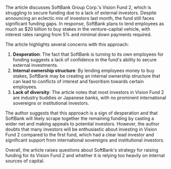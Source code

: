 The article discusses SoftBank Group Corp.'s Vision Fund 2, which is struggling to secure funding due to a lack of external investors. Despite announcing an eclectic mix of investors last month, the fund still faces significant funding gaps. In response, SoftBank plans to lend employees as much as $20 billion to buy stakes in the venture-capital vehicle, with interest rates ranging from 5% and minimal down payments required.

The article highlights several concerns with this approach:

1. **Desperation**: The fact that SoftBank is turning to its own employees for funding suggests a lack of confidence in the fund's ability to secure external investments.
2. **Internal ownership structure**: By lending employees money to buy stakes, SoftBank may be creating an internal ownership structure that can lead to conflicts of interest and favoritism towards certain employees.
3. **Lack of diversity**: The article notes that most investors in Vision Fund 2 are industry buddies or Japanese banks, with no prominent international sovereigns or institutional investors.

The author suggests that this approach is a sign of desperation and that SoftBank will likely scrape together the remaining funding by casting a wider net and making appeals to potential investors. However, the author doubts that many investors will be enthusiastic about investing in Vision Fund 2 compared to the first fund, which had a clear lead investor and significant support from international sovereigns and institutional investors.

Overall, the article raises questions about SoftBank's strategy for raising funding for its Vision Fund 2 and whether it is relying too heavily on internal sources of capital.